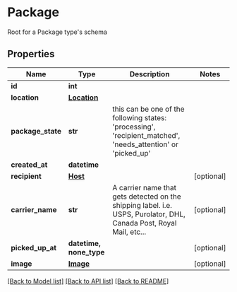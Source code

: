 # Package

Root for a Package type's schema

## Properties
Name | Type | Description | Notes
------------ | ------------- | ------------- | -------------
**id** | **int** |  | 
**location** | [**Location**](Location.md) |  | 
**package_state** | **str** | this can be one of the following states: &#39;processing&#39;, &#39;recipient_matched&#39;, &#39;needs_attention&#39; or &#39;picked_up&#39; | 
**created_at** | **datetime** |  | 
**recipient** | [**Host**](Host.md) |  | [optional] 
**carrier_name** | **str** | A carrier name that gets detected on the shipping label. i.e. USPS, Purolator, DHL, Canada Post, Royal Mail, etc...  | [optional] 
**picked_up_at** | **datetime, none_type** |  | [optional] 
**image** | [**Image**](Image.md) |  | [optional] 

[[Back to Model list]](../README.md#documentation-for-models) [[Back to API list]](../README.md#documentation-for-api-endpoints) [[Back to README]](../README.md)


